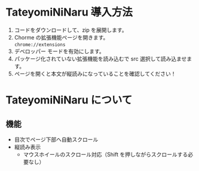 # TateyomiNiNaru 導入方法
1. コードをダウンロードして、zip を展開します。
2. Chorme の拡張機能ページを開きます。  
   `chrome://extensions`
4. デベロッパー モードを有効にします。
5. パッケージ化されていない拡張機能を読み込むで src 選択して読み込ませます。
6. ページを開くと本文が縦読みになっていることを確認してください！

# TateyomiNiNaru について
## 機能
* 目次でページ下部へ自動スクロール
* 縦読み表示
  * マウスホイールのスクロール対応（Shift を押しながらスクロールする必要なし）
